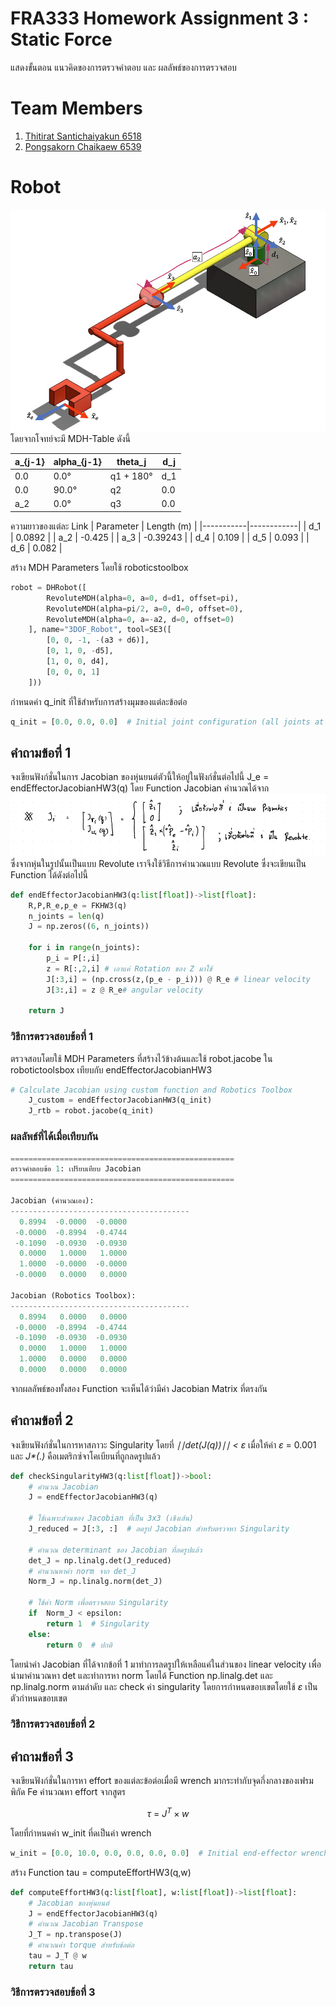 # **FRA333 Homework Assignment 3 : Static Force**
แสดงขั้นตอน แนวคิดของการตรวจคำตอบ และ ผลลัพธ์ของการตรวจสอบ
# Team Members
1. [Thitirat Santichaiyakun 6518](https://github.com/Qzider)
2. [Pongsakorn Chaikaew 6539](https://github.com/pooonggg)
# Robot
![รูปหุ่นยนต์](Image/pic1.png)
โดยจากโจทย์จะมี MDH-Table ดังนี้ 

| a_{j-1} | alpha_{j-1} | theta_j | d_j |
|-------------|------------------|----------------|---------|
| 0.0         | 0.0°             | q1 + 180°      | d_1     |
| 0.0         | 90.0°            | q2             | 0.0     |
| a_2         | 0.0°             | q3             | 0.0     |

ความยาวของแต่ละ Link
| Parameter | Length (m) |
|-----------|------------|
| d_1   | 0.0892     |
| a_2   | -0.425     |
| a_3   | -0.39243   |
| d_4   | 0.109      |
| d_5   | 0.093      |
| d_6   | 0.082      |

สร้าง MDH Parameters โดยใช้ roboticstoolbox
```py
robot = DHRobot([
        RevoluteMDH(alpha=0, a=0, d=d1, offset=pi),
        RevoluteMDH(alpha=pi/2, a=0, d=0, offset=0),
        RevoluteMDH(alpha=0, a=-a2, d=0, offset=0)
    ], name="3DOF_Robot", tool=SE3([
        [0, 0, -1, -(a3 + d6)],
        [0, 1, 0, -d5],
        [1, 0, 0, d4],
        [0, 0, 0, 1]
    ]))
``` 
กำหนดค่า q_init ที่ใช้สำหรับการสร้างมุมของแต่ละข้อต่อ
```py
q_init = [0.0, 0.0, 0.0]  # Initial joint configuration (all joints at 0 position)
``` 

## **คำถามข้อที่ 1**
จงเขียนฟังก์ชั่นในการ Jacobian ของหุ่นยนต์ตัวนี้ให้อยู่ในฟังก์ชั่นต่อไปนี้ J_e = endEffectorJacobianHW3(q)
โดย Function Jacobian คำนวณได้จาก
![Jacobian](Image/Jacobian.png)
ซึ่งจากหุ่นในรูปนั้นเป็นแบบ Revolute เราจึงใช้วิธีการคำนวณแบบ Revolute ซึ่งจะเขียนเป็น Function ได้ดังต่อไปนี้
```py
def endEffectorJacobianHW3(q:list[float])->list[float]:
    R,P,R_e,p_e = FKHW3(q)
    n_joints = len(q)
    J = np.zeros((6, n_joints))
    
    for i in range(n_joints):
        p_i = P[:,i]
        z = R[:,2,i] # เอาแค่ Rotation ของ Z มาใช้
        J[:3,i] = (np.cross(z,(p_e - p_i))) @ R_e # linear velocity
        J[3:,i] = z @ R_e# angular velocity
        
    return J
```
### **วิธีการตรวจสอบข้อที่ 1**
ตรวจสอบโดยใช้ MDH Parameters ที่สร้างไว้ข้างต้นและใช้ robot.jacobe ใน robotictoolsbox เทียบกับ endEffectorJacobianHW3
```py
# Calculate Jacobian using custom function and Robotics Toolbox
    J_custom = endEffectorJacobianHW3(q_init)
    J_rtb = robot.jacobe(q_init)
```
### ผลลัพธ์ที่ได้เมื่อเทียบกัน
```py
==================================================
ตรวจคำตอบข้อ 1: เปรียบเทียบ Jacobian
==================================================

Jacobian (คำนวณเอง):
----------------------------------------
  0.8994  -0.0000  -0.0000
 -0.0000  -0.8994  -0.4744
 -0.1090  -0.0930  -0.0930
  0.0000   1.0000   1.0000
  1.0000  -0.0000  -0.0000
 -0.0000   0.0000   0.0000

Jacobian (Robotics Toolbox):
----------------------------------------
  0.8994   0.0000   0.0000
 -0.0000  -0.8994  -0.4744
 -0.1090  -0.0930  -0.0930
  0.0000   1.0000   1.0000
  1.0000   0.0000   0.0000
  0.0000   0.0000   0.0000
```
จากผลลัพธ์ของทั้งสอง Function จะเห็นได้ว่ามีค่า Jacobian Matrix ที่ตรงกัน
## **คำถามข้อที่ 2**
จงเขียนฟังก์ชั่นในการหาสภาวะ Singularity โดยที่ _∣∣det(J(q))∣∣ < ε_ เมื่อให้ค่า _ε_ = 0.001 และ _J*(.)_ คือเมตริกซ์จาโคเบียนที่ถูกลดรูปแล้ว
```py
def checkSingularityHW3(q:list[float])->bool:
    # คำนวณ Jacobian
    J = endEffectorJacobianHW3(q)
    
    # ใช้เฉพาะส่วนของ Jacobian ที่เป็น 3x3 (เชิงเส้น)
    J_reduced = J[:3, :]  # ลดรูป Jacobian สำหรับตรวจหา Singularity

    # คำนวณ determinant ของ Jacobian ที่ลดรูปแล้ว
    det_J = np.linalg.det(J_reduced)
    # คำนวณหาค่า norm จาก det_J
    Norm_J = np.linalg.norm(det_J)

    # ใช้ค่า Norm เพื่อตรวจสอบ Singularity
    if  Norm_J < epsilon:
        return 1  # Singularity
    else:
        return 0  # ปกติ
```
โดยนำค่า Jacobian ที่ได้จากข้อที่ 1 มาทำการลดรูปให้เหลือแค่ในส่วนของ linear velocity เพื่อนำมาคำนวณหา det และทำการหา norm โดยได้ Function np.linalg.det และ np.linalg.norm ตามลำดับ และ check ค่า singularity โดยการกำหนดขอบเขตโดยใช้  _ε_ เป็นตัวกำหนดขอบเขต
### **วิธีการตรวจสอบข้อที่ 2**

## **คำถามข้อที่ 3**
จงเขียนฟังก์ชั่นในการหา effort ของแต่ละข้อต่อเมื่อมี wrench มากระทำกับจุดกึ่งกลางของเฟรมพิกัด Fe
คำนวณหา effort จากสูตร 

$$\tau\ =\ J^T \times w$$

โดยที่กำหนดค่า w_init ที่ดเป็นค่า wrench 
```py
w_init = [0.0, 10.0, 0.0, 0.0, 0.0, 0.0]  # Initial end-effector wrench (force and moment)
```
สร้าง Function tau = computeEffortHW3(q,w)
```py
def computeEffortHW3(q:list[float], w:list[float])->list[float]:
    # Jacobian ของหุ่นยนต์
    J = endEffectorJacobianHW3(q)
    # คำนวณ Jacobian Transpose
    J_T = np.transpose(J)
    # คำนวณค่า torque สำหรับข้อต่อ
    tau = J_T @ w  
    return tau
```

### **วิธีการตรวจสอบข้อที่ 3**
